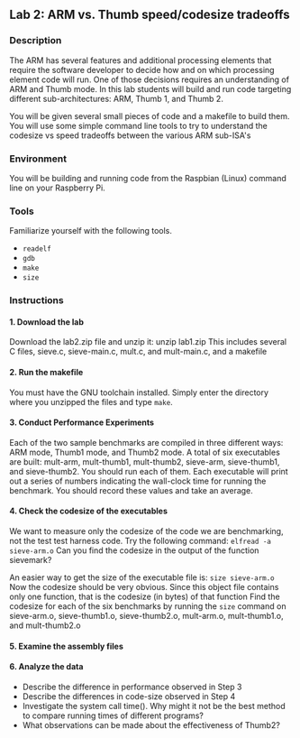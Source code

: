 ## Lab 2: ARM vs. Thumb speed/codesize tradeoffs

### Description
The ARM has several features and additional processing elements 
that require the software developer to decide how and on which
processing element code will run.  One of those decisions requires an understanding of
ARM and Thumb mode.  In this lab students will build and run code
targeting different sub-architectures: ARM, Thumb 1, and Thumb 2.

You will be given several small pieces of code and a makefile to build
them.  You will use some simple command line tools to try to
understand  the codesize vs speed tradeoffs between the various
ARM sub-ISA's

### Environment

You will be building and running code from the Raspbian (Linux)
command line on your Raspberry Pi.

### Tools

Familiarize yourself with the following tools. 

  * `readelf`
  * `gdb`
  * `make`
  * `size`

### Instructions

#### 1. Download the lab 

Download the lab2.zip file and unzip it:
	unzip lab1.zip
This includes several C files, sieve.c, sieve-main.c, mult.c, and
	mult-main.c, and a makefile
	
#### 2. Run the makefile

You must have the GNU toolchain installed.  Simply enter the directory
where you unzipped the files and type `make`.

#### 3. Conduct Performance Experiments

Each of the two sample benchmarks are compiled in three different
ways:  ARM mode, Thumb1 mode, and Thumb2 mode.  A total of six
executables are built: mult-arm, mult-thumb1, mult-thumb2, sieve-arm,
sieve-thumb1, and sieve-thumb2.  You should run each of them.  Each executable
will print out a series of numbers indicating the wall-clock time
for running the benchmark.  You should record these values and take an average.

#### 4. Check the codesize of the executables

We want to measure only the codesize of the code we are benchmarking,
not the test test harness code.  Try the following command:
`elfread -a sieve-arm.o`
Can you find the codesize in the output of the function sievemark?

An easier way to get the size of the executable file is:
`size sieve-arm.o`
Now the codesize should be very obvious. Since this object file contains
only one function, that is the codesize (in bytes) of that function
Find the codesize for each
of the six benchmarks by running the `size` command on sieve-arm.o,
sieve-thumb1.o, sieve-thumb2.o, mult-arm.o, mult-thumb1.o, and
mult-thumb2.o

#### 5. Examine the assembly files


#### 6. Analyze the data

* Describe the difference in performance observed in Step 3 
* Describe the differences in code-size observed in Step 4
* Investigate the system call time().  Why might it not be the best
method to compare running times of different programs?
* What observations can be made about the effectiveness of Thumb2?
